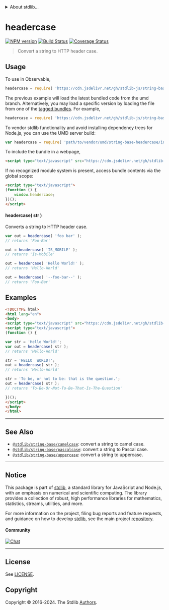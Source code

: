 <!--

@license Apache-2.0

Copyright (c) 2023 The Stdlib Authors.

Licensed under the Apache License, Version 2.0 (the "License");
you may not use this file except in compliance with the License.
You may obtain a copy of the License at

   http://www.apache.org/licenses/LICENSE-2.0

Unless required by applicable law or agreed to in writing, software
distributed under the License is distributed on an "AS IS" BASIS,
WITHOUT WARRANTIES OR CONDITIONS OF ANY KIND, either express or implied.
See the License for the specific language governing permissions and
limitations under the License.

-->


<details>
  <summary>
    About stdlib...
  </summary>
  <p>We believe in a future in which the web is a preferred environment for numerical computation. To help realize this future, we've built stdlib. stdlib is a standard library, with an emphasis on numerical and scientific computation, written in JavaScript (and C) for execution in browsers and in Node.js.</p>
  <p>The library is fully decomposable, being architected in such a way that you can swap out and mix and match APIs and functionality to cater to your exact preferences and use cases.</p>
  <p>When you use stdlib, you can be absolutely certain that you are using the most thorough, rigorous, well-written, studied, documented, tested, measured, and high-quality code out there.</p>
  <p>To join us in bringing numerical computing to the web, get started by checking us out on <a href="https://github.com/stdlib-js/stdlib">GitHub</a>, and please consider <a href="https://opencollective.com/stdlib">financially supporting stdlib</a>. We greatly appreciate your continued support!</p>
</details>

# headercase

[![NPM version][npm-image]][npm-url] [![Build Status][test-image]][test-url] [![Coverage Status][coverage-image]][coverage-url] <!-- [![dependencies][dependencies-image]][dependencies-url] -->

> Convert a string to HTTP header case.

<!-- Package usage documentation. -->



<section class="usage">

## Usage

To use in Observable,

```javascript
headercase = require( 'https://cdn.jsdelivr.net/gh/stdlib-js/string-base-headercase@umd/browser.js' )
```
The previous example will load the latest bundled code from the umd branch. Alternatively, you may load a specific version by loading the file from one of the [tagged bundles](https://github.com/stdlib-js/string-base-headercase/tags). For example,

```javascript
headercase = require( 'https://cdn.jsdelivr.net/gh/stdlib-js/string-base-headercase@v0.2.2-umd/browser.js' )
```

To vendor stdlib functionality and avoid installing dependency trees for Node.js, you can use the UMD server build:

```javascript
var headercase = require( 'path/to/vendor/umd/string-base-headercase/index.js' )
```

To include the bundle in a webpage,

```html
<script type="text/javascript" src="https://cdn.jsdelivr.net/gh/stdlib-js/string-base-headercase@umd/browser.js"></script>
```

If no recognized module system is present, access bundle contents via the global scope:

```html
<script type="text/javascript">
(function () {
    window.headercase;
})();
</script>
```

#### headercase( str )

Converts a string to HTTP header case.

```javascript
var out = headercase( 'foo bar' );
// returns 'Foo-Bar'

out = headercase( 'IS_MOBILE' );
// returns 'Is-Mobile'

out = headercase( 'Hello World!' );
// returns 'Hello-World'

out = headercase( '--foo-bar--' );
// returns 'Foo-Bar'
```

</section>

<!-- /.usage -->

<!-- Package usage examples. -->

<section class="examples">

## Examples

```html
<!DOCTYPE html>
<html lang="en">
<body>
<script type="text/javascript" src="https://cdn.jsdelivr.net/gh/stdlib-js/string-base-headercase@umd/browser.js"></script>
<script type="text/javascript">
(function () {

var str = 'Hello World!';
var out = headercase( str );
// returns 'Hello-World'

str = 'HELLO  WORLD!';
out = headercase( str );
// returns 'Hello-World'

str = 'To be, or not to be: that is the question.';
out = headercase( str );
// returns 'To-Be-Or-Not-To-Be-That-Is-The-Question'

})();
</script>
</body>
</html>
```

</section>

<!-- /.examples -->

<!-- Section for related `stdlib` packages. Do not manually edit this section, as it is automatically populated. -->

<section class="related">

* * *

## See Also

-   <span class="package-name">[`@stdlib/string-base/camelcase`][@stdlib/string/base/camelcase]</span><span class="delimiter">: </span><span class="description">convert a string to camel case.</span>
-   <span class="package-name">[`@stdlib/string-base/pascalcase`][@stdlib/string/base/pascalcase]</span><span class="delimiter">: </span><span class="description">convert a string to Pascal case.</span>
-   <span class="package-name">[`@stdlib/string-base/uppercase`][@stdlib/string/base/uppercase]</span><span class="delimiter">: </span><span class="description">convert a string to uppercase.</span>

</section>

<!-- /.related -->

<!-- Section for all links. Make sure to keep an empty line after the `section` element and another before the `/section` close. -->


<section class="main-repo" >

* * *

## Notice

This package is part of [stdlib][stdlib], a standard library for JavaScript and Node.js, with an emphasis on numerical and scientific computing. The library provides a collection of robust, high performance libraries for mathematics, statistics, streams, utilities, and more.

For more information on the project, filing bug reports and feature requests, and guidance on how to develop [stdlib][stdlib], see the main project [repository][stdlib].

#### Community

[![Chat][chat-image]][chat-url]

---

## License

See [LICENSE][stdlib-license].


## Copyright

Copyright &copy; 2016-2024. The Stdlib [Authors][stdlib-authors].

</section>

<!-- /.stdlib -->

<!-- Section for all links. Make sure to keep an empty line after the `section` element and another before the `/section` close. -->

<section class="links">

[npm-image]: http://img.shields.io/npm/v/@stdlib/string-base-headercase.svg
[npm-url]: https://npmjs.org/package/@stdlib/string-base-headercase

[test-image]: https://github.com/stdlib-js/string-base-headercase/actions/workflows/test.yml/badge.svg?branch=v0.2.2
[test-url]: https://github.com/stdlib-js/string-base-headercase/actions/workflows/test.yml?query=branch:v0.2.2

[coverage-image]: https://img.shields.io/codecov/c/github/stdlib-js/string-base-headercase/main.svg
[coverage-url]: https://codecov.io/github/stdlib-js/string-base-headercase?branch=main

<!--

[dependencies-image]: https://img.shields.io/david/stdlib-js/string-base-headercase.svg
[dependencies-url]: https://david-dm.org/stdlib-js/string-base-headercase/main

-->

[chat-image]: https://img.shields.io/gitter/room/stdlib-js/stdlib.svg
[chat-url]: https://app.gitter.im/#/room/#stdlib-js_stdlib:gitter.im

[stdlib]: https://github.com/stdlib-js/stdlib

[stdlib-authors]: https://github.com/stdlib-js/stdlib/graphs/contributors

[umd]: https://github.com/umdjs/umd
[es-module]: https://developer.mozilla.org/en-US/docs/Web/JavaScript/Guide/Modules

[deno-url]: https://github.com/stdlib-js/string-base-headercase/tree/deno
[deno-readme]: https://github.com/stdlib-js/string-base-headercase/blob/deno/README.md
[umd-url]: https://github.com/stdlib-js/string-base-headercase/tree/umd
[umd-readme]: https://github.com/stdlib-js/string-base-headercase/blob/umd/README.md
[esm-url]: https://github.com/stdlib-js/string-base-headercase/tree/esm
[esm-readme]: https://github.com/stdlib-js/string-base-headercase/blob/esm/README.md
[branches-url]: https://github.com/stdlib-js/string-base-headercase/blob/main/branches.md

[stdlib-license]: https://raw.githubusercontent.com/stdlib-js/string-base-headercase/main/LICENSE

<!-- <related-links> -->

[@stdlib/string/base/camelcase]: https://github.com/stdlib-js/string-base-camelcase/tree/umd

[@stdlib/string/base/pascalcase]: https://github.com/stdlib-js/string-base-pascalcase/tree/umd

[@stdlib/string/base/uppercase]: https://github.com/stdlib-js/string-base-uppercase/tree/umd

<!-- </related-links> -->

</section>

<!-- /.links -->
